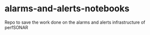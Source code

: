 # alarms-and-alerts-notebooks
Repo to save the work done on the alarms and alerts infrastructure of perfSONAR 
